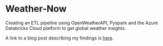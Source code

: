 # Weather-Now

Creating an ETL pipeline using OpenWeatherAPI, Pyspark and the Azure Databricks Cloud platform to get global weather insights.

A link to a blog post describing my findings is [here](https://kwesipeterson.substack.com/p/weather-now?s=w).
